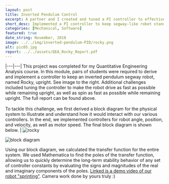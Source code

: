 ```yaml
---
layout: post
title: Inverted Pendulum Control
excerpt: A partner and I created and tuned a PI controller to effectively maneuver a segway-like inverted pendulum robot. We tuned the controller analytically by viewing the transfer function of the system in the s-domain.
short_desc: Implemented a PI controller to keep segway-like robot standing
categories: [Mechanical, Software]
featured: true
date_string: November, 2018
image: ../../img/inverted-pendulum-PID/rocky.png
alt: pic05.jpg
report: ../../assets/QEA_Rocky_Report.pdf
---
```


|---|---|
This project was completed for my Quantitative Engineering Analysis course. In this module, pairs of students were required to derive and implement a controller to keep an inverted pendulum segway robot, named Rocky, upright. See image to the right. Additional challenges included tuning the controller to make the robot drive as fast as possible while remaining upright, as well as spin as fast as possible while remaining upright. The full report can be found above. <br/> <br/>To tackle this challenge, we first derived a block diagram for the physical system to illustrate and understand how it would interact with our various controllers. In the end, we implemented controllers for robot angle, position, and velocity, as well as motor speed. The final block diagram is shown below. | ![rocky](../../img/inverted-pendulum-PID/rocky.png)

![block diagram](../../img/inverted-pendulum-PID/block_diagram.png)

Using our block diagram, we calculated the transfer function for the entire system. We used Mathematica to find the poles of the transfer function, allowing us to quickly determine the long-term stability behavior of any set of controller constants by evaluating the signs and magnitudes of the real and imaginary components of the poles. [Linked is a demo video of our robot "sprinting"](https://www.youtube.com/watch?v=KrbPwAjVmfA). Camera work done by yours truly :) 